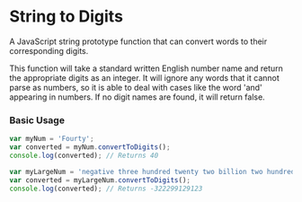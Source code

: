 # String to Digits
A JavaScript string prototype function that can convert words to their corresponding digits.

This function will take a standard written English number name and return the appropriate digits as an integer. It will ignore any words that it cannot parse as numbers, so it is able to deal with cases like the word 'and' appearing in numbers. If no digit names are found, it will return false.

### Basic Usage
```javascript
var myNum = 'Fourty';
var converted = myNum.convertToDigits(); 
console.log(converted); // Returns 40

var myLargeNum = 'negative three hundred twenty two billion two hundred ninety nine million one hundred twenty nine thousand one hundred twenty three';
var converted = myLargeNum.convertToDigits();
console.log(converted); // Returns -322299129123
```


